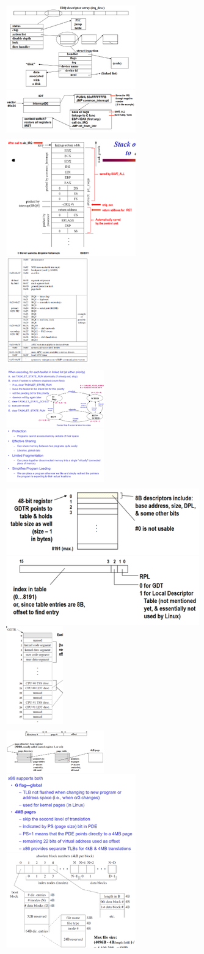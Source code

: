 <img src="./Cheatsheet 2.assets/image-20231106183641557.png" alt="image-20231106183641557" style="zoom: 33%;" /><img src="./Cheatsheet 2.assets/image-20231106183719607.png" alt="image-20231106183719607" style="zoom: 33%;" />

<img src="./Cheatsheet 2.assets/image-20231106183652930.png" alt="image-20231106183652930" style="zoom: 33%;" /><img src="./Cheatsheet 2.assets/image-20231106183729198.png" alt="image-20231106183729198" style="zoom: 33%;" />





<img src="./Cheatsheet 2.assets/image-20231106183743948.png" alt="image-20231106183743948" style="zoom:25%;" /><img src="./Cheatsheet 2.assets/image-20231106183805116.png" alt="image-20231106183805116" style="zoom:25%;" />

<img src="./Cheatsheet 2.assets/image-20231106183837159.png" alt="image-20231106183837159" style="zoom: 50%;" /><img src="./Cheatsheet 2.assets/image-20231106183843131.png" alt="image-20231106183843131" style="zoom:50%;" /><img src="./Cheatsheet 2.assets/image-20231106183902633.png" alt="image-20231106183902633" style="zoom:25%;" />

<img src="./Cheatsheet 2.assets/image-20231106183940979.png" alt="image-20231106183940979" style="zoom:25%;" /><img src="./Cheatsheet 2.assets/image-20231106183952735.png" alt="image-20231106183952735" style="zoom: 33%;" /><img src="./Cheatsheet 2.assets/image-20231106184015876.png" alt="image-20231106184015876" style="zoom: 33%;" />